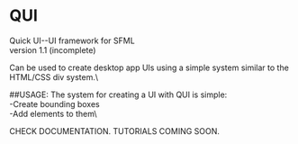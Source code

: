 # QUI
Quick UI--UI framework for SFML\
version 1.1 (incomplete)

Can be used to create desktop app UIs using a simple system similar to the HTML/CSS div system.\

##USAGE:
The system for creating a UI with QUI is simple:\
-Create bounding boxes\
-Add elements to them\

CHECK DOCUMENTATION. TUTORIALS COMING SOON.

